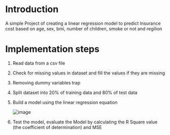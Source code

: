 # Introduction
A simple Project of creating a linear regression model to predict Insurance cost based on age, sex, bmi, number of children, smoke or not and regilion

# Implementation steps 

1. Read data from a csv file
2. Check for missing values in dataset and fill the values if they are missing
3. Removing dummy variables trap
4. Split dataset into 20% of training data and 80% of test data
5. Build a model using the linear regression equation
   
   ![image](https://github.com/ngca1011/insurance-forecasting-linear-regression/assets/113590257/0b0bae1f-5da2-4e83-94f1-95002976cdd5)
7. Test the model, evaluate the Model by calculating the R Square value (the coefficient of determination) and MSE
